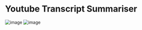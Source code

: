 # Youtube Transcript Summariser

![image](https://github.com/user-attachments/assets/ea31180f-093c-4e4d-906c-bf7106e6b2d6)
![image](https://github.com/user-attachments/assets/3e4cd216-1b04-46e1-8fa6-b7dd11825a6c)


	

